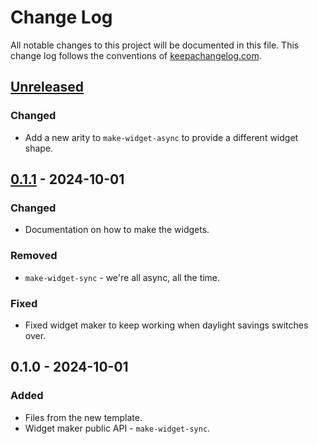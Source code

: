 # Change Log
All notable changes to this project will be documented in this file. This change log follows the conventions of [keepachangelog.com](http://keepachangelog.com/).

## [Unreleased]
### Changed
- Add a new arity to `make-widget-async` to provide a different widget shape.

## [0.1.1] - 2024-10-01
### Changed
- Documentation on how to make the widgets.

### Removed
- `make-widget-sync` - we're all async, all the time.

### Fixed
- Fixed widget maker to keep working when daylight savings switches over.

## 0.1.0 - 2024-10-01
### Added
- Files from the new template.
- Widget maker public API - `make-widget-sync`.

[Unreleased]: https://sourcehost.site/your-name/hello-datomic/compare/0.1.1...HEAD
[0.1.1]: https://sourcehost.site/your-name/hello-datomic/compare/0.1.0...0.1.1
